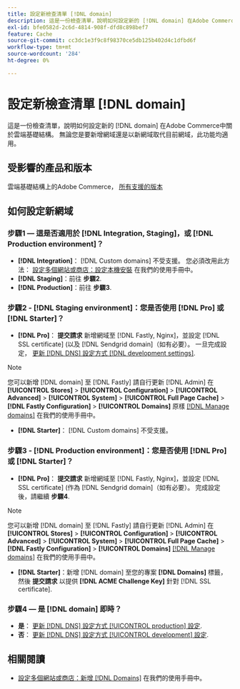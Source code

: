 ```yaml
---
title: 設定新檢查清單 [!DNL domain]
description: 這是一份檢查清單，說明如何設定新的 [!DNL domain] 在Adobe Commerce中關於雲端基礎結構。
exl-id: bfe0582d-2c6d-4814-908f-dfd8c898bef7
feature: Cache
source-git-commit: cc3dc1e3f9c8f98370ce5db125b402d4c1dfbd6f
workflow-type: tm+mt
source-wordcount: '284'
ht-degree: 0%

---
```


# 設定新檢查清單 [!DNL domain]

這是一份檢查清單，說明如何設定新的 [!DNL domain] 在Adobe Commerce中關於雲端基礎結構。 無論您是要新增網域還是以新網域取代目前網域，此功能均適用。

## 受影響的產品和版本

雲端基礎結構上的Adobe Commerce， [所有支援的版本](https://www.adobe.com/content/dam/cc/en/legal/terms/enterprise/pdfs/Adobe-Commerce-Software-Lifecycle-Policy.pdf)

## 如何設定新網域

### 步驟1 — 這是否適用於 [!DNL Integration, Staging]，或 [!DNL Production environment]？

* **[!DNL Integration]**： [!DNL Custom domains] 不受支援。 您必須改用此方法： [設定多個網站或商店：設定本機安裝](https://experienceleague.adobe.com/docs/commerce-cloud-service/user-guide/configure-store/multiple-sites.html#add-new-domains) 在我們的使用手冊中。
* **[!DNL Staging]**：前往 **步驟2**.
* **[!DNL Production]**：前往 **步驟3**.

### 步驟2 - [!DNL Staging environment]：您是否使用 [!DNL Pro] 或 [!DNL Starter]？

* **[!DNL Pro]**： **提交請求** 新增網域至 [!DNL Fastly, Nginx]，並設定 [!DNL SSL certificate] (以及 [!DNL Sendgrid domain]（如有必要）。 一旦完成設定， [更新 [!DNL DNS] 設定方式 [!DNL development settings]](https://experienceleague.adobe.com/docs/commerce-cloud-service/user-guide/cdn/setup-fastly/fastly-configuration.html#update-dns-configuration-with-development-settings).

>[!NOTE]
>
>您可以新增 [!DNL domain] 至 [!DNL Fastly] 請自行更新 [!DNL Admin] 在 **[!UICONTROL Stores]** > **[!UICONTROL Configuration]** > **[!UICONTROL Advanced]** > **[!UICONTROL System]** > **[!UICONTROL Full Page Cache]** > **[!DNL Fastly Configuration]** > **[!UICONTROL Domains]** 原樣 [[!DNL Manage domains]](https://experienceleague.adobe.com/docs/commerce-cloud-service/user-guide/cdn/setup-fastly/fastly-custom-cache-configuration.html#manage-domains) 在我們的使用手冊中。

* **[!DNL Starter]**： [!DNL Custom domains] 不受支援。

### 步驟3 - [!DNL Production environment]：您是否使用 [!DNL Pro] 或 [!DNL Starter]？

* **[!DNL Pro]**： **提交請求** 新增網域至 [!DNL Fastly, Nginx]，並設定 [!DNL SSL certificate] (作為 [!DNL Sendgrid domain]（如有必要）。 完成設定後，請繼續 **步驟4**.

>[!NOTE]
>
>您可以新增 [!DNL domain] 至 [!DNL Fastly] 請自行更新 [!DNL Admin] 在 **[!UICONTROL Stores]** > **[!UICONTROL Configuration]** > **[!UICONTROL Advanced]** > **[!UICONTROL System]** > **[!UICONTROL Full Page Cache]** > **[!DNL Fastly Configuration]** > **[!UICONTROL Domains]** [[!DNL Manage domains]](https://experienceleague.adobe.com/docs/commerce-cloud-service/user-guide/cdn/setup-fastly/fastly-custom-cache-configuration.html#manage-domains) 在我們的使用手冊中。

* **[!DNL Starter]**：新增 [!DNL domain] 至您的專案 **[!DNL Domains]** 標籤，然後 **提交請求** 以提供 **[!DNL ACME Challenge Key]** 針對 [!DNL SSL certificate].

### 步驟4 — 是 [!DNL domain] 即時？

* **是**： [更新 [!DNL DNS] 設定方式 [!UICONTROL production] 設定](https://experienceleague.adobe.com/docs/commerce-cloud-service/user-guide/launch/checklist.html#update-dns-configuration-with-production-settings).
* **否**： [更新 [!DNL DNS] 設定方式 [!UICONTROL development] 設定](https://experienceleague.adobe.com/docs/commerce-cloud-service/user-guide/cdn/setup-fastly/fastly-configuration.html#update-dns-configuration-with-development-settings).

## 相關閱讀

* [設定多個網站或商店：新增 [!DNL Domains]](https://experienceleague.adobe.com/docs/commerce-cloud-service/user-guide/configure-store/multiple-sites.html#add-new-domains) 在我們的使用手冊中。
